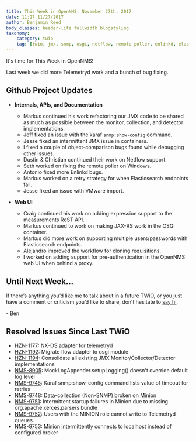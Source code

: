 ```yaml
---
title: This Week in OpenNMS: November 27th, 2017
date: 11:27 11/27/2017
author: Benjamin Reed
body_classes: header-lite fullwidth blogstyling
taxonomy:
    category: twio
    tag: [twio, jmx, snmp, osgi, netflow, remote poller, enlinkd, elasticsearch, vmware, rest]
---
```


It's time for This Week in OpenNMS!

Last week we did more Telemetryd work and a bunch of bug fixing.

<!-- git log --author=bamboo@opennms.org --invert-grep --all --no-merges --since='2017-11-20 00:00:00' --until='2017-11-27 00:00:00' --format='%Cblue%ai %Cgreen%aN %Creset%s %Cblue(%H)%Cred%d' --author-date-order | sort | less -R -->

## Github Project Updates

* __Internals, APIs, and Documentation__

  * Markus continued his work refactoring our JMX code to be shared as much as possible between the monitor, collection, and detector implementations.
  * Jeff fixed an issue with the karaf `snmp:show-config` command.
  * Jesse fixed an intermittent JMX issue in containers.
  * I fixed a couple of object-comparison bugs found while debugging other issues.
  * Dustin & Christian continued their work on Netflow support.
  * Seth worked on fixing the remote poller on Windows.
  * Antonio fixed more Enlinkd bugs.
  * Markus worked on a retry strategy for when Elasticsearch endpoints fail.
  * Jesse fixed an issue with VMware import.

* __Web UI__

  * Craig continued his work on adding expression support to the measurements ReST API.
  * Markus continued to work on making JAX-RS work in the OSGi container.
  * Markus did more work on supporting multiple users/passwords with Elasticsearch endpoints.
  * Alejandro improved the workflow for cloning requisitions.
  * I worked on adding support for pre-authentication in the OpenNMS web UI when behind a proxy.

<!--
## Upcoming Events and Appearances

* __[OSMC - Nuremberg, Germany - November 21st through 24th, 2017](https://osmc.de/)__

  Ronny Trommer will be speaking at OSMC with a talk titled, _"Another Year with OpenNMS"_, discussing the progress made in the last 3 major releases of OpenNMS and what's on the roadmap going forward.

  [Ronny's talk](https://osmc.de/events/en-another-year-with-opennms/) will be on Thursday, November 23rd.
  Full details of the schedule are available on [the OSMC site](https://osmc.de/schedule/).
-->

## Until Next Week…

If there’s anything you’d like me to talk about in a future TWiO, or you just have a comment or criticism you’d like to share, don’t hesitate to [say hi](mailto:twio@opennms.org).

\- Ben

<!--
  https://github.com/OpenNMS/twio-fodder/blob/master/scripts/twio-issues-list.pl
-->

## Resolved Issues Since Last TWiO

* [HZN-1177](https://issues.opennms.org/browse/HZN-1177): NX-OS adapter for telemetryd
* [HZN-1192](https://issues.opennms.org/browse/HZN-1192): Migrate flow adapter to osgi module
* [HZN-1194](https://issues.opennms.org/browse/HZN-1194): Consolidate all existing JMX Monitor/Collector/Detector implementations
* [NMS-8905](https://issues.opennms.org/browse/NMS-8905): MockLogAppender.setupLogging() doesn't override default log level
* [NMS-9745](https://issues.opennms.org/browse/NMS-9745): Karaf snmp:show-config command lists value of timeout for retries
* [NMS-9748](https://issues.opennms.org/browse/NMS-9748): Data-collection (Non-SNMP) broken on Minion
* [NMS-9751](https://issues.opennms.org/browse/NMS-9751): Intermittent startup failures in Minion due to missing org.apache.xerces.parsers bundle
* [NMS-9752](https://issues.opennms.org/browse/NMS-9752): Users with the MINION role cannot write to Telemetryd queues
* [NMS-9753](https://issues.opennms.org/browse/NMS-9753): Minion intermittently connects to localhost instead of configured broker